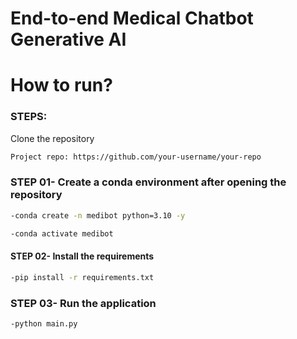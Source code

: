 # End-to-end Medical Chatbot Generative AI

# How to run?

### STEPS:

Clone the repository

```bash
Project repo: https://github.com/your-username/your-repo
```

### STEP 01- Create a conda environment after opening the repository

```bash
-conda create -n medibot python=3.10 -y
```

```bash
-conda activate medibot
```

#### STEP 02- Install the requirements

```bash
-pip install -r requirements.txt
```

### STEP 03- Run the application

```bash
-python main.py
```
